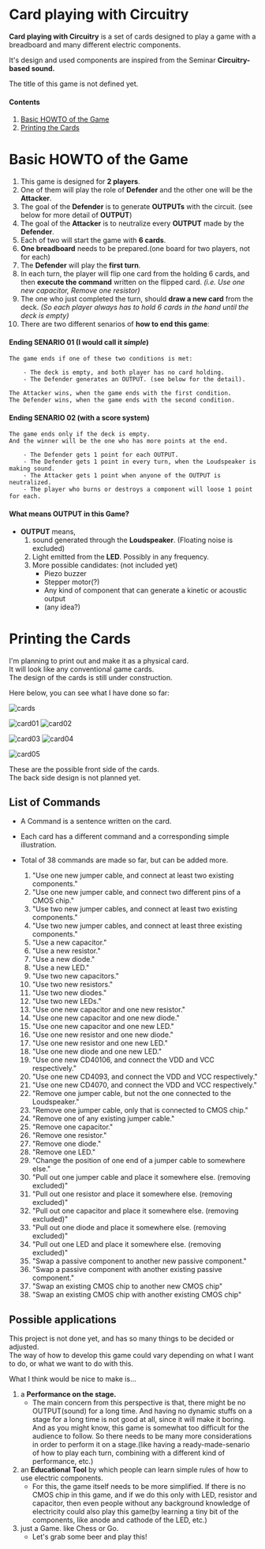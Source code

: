 # Card playing with Circuitry

**Card playing with Circuitry** is a set of cards designed to play a game with a breadboard and many different electric components.

It's design and used components are inspired from the Seminar **Circuitry-based sound.**



The title of this game is not defined yet.

#### Contents
1. [Basic HOWTO of the Game](#Basic-HOWTO-of-the-Game)
2. [Printing the Cards](#Printing-the-Cards)


# Basic HOWTO of the Game
1. This game is designed for **2 players**.
2. One of them will play the role of **Defender** and the other one will be the **Attacker**.
3. The goal of the **Defender** is to generate **OUTPUTs** with the circuit. (see below for more detail of **OUTPUT**)
4. The goal of the **Attacker** is to neutralize every **OUTPUT** made by the **Defender**.
5. Each of two will start the game with **6 cards**.
6. **One breadboard** needs to be prepared.(one board for two players, not for each)
7. The **Defender** will play the **first turn**.
8. In each turn, the player will flip one card from the holding 6 cards, and then **execute the command** written on the flipped card. *(i.e. Use one new capacitor, Remove one resistor)*
9. The one who just completed the turn, should **draw a new card** from the deck. *(So each player always has to hold 6 cards in the hand until the deck is empty)*
10. There are two different senarios of **how to end this game**:
  
  
#### Ending SENARIO 01 (I would call it _simple_)

	The game ends if one of these two conditions is met:  
	
		- The deck is empty, and both player has no card holding.  
		- The Defender generates an OUTPUT. (see below for the detail).  
		
	The Attacker wins, when the game ends with the first condition.  
	The Defender wins, when the game ends with the second condition. 

#### Ending SENARIO 02 (with a score system)

	The game ends only if the deck is empty.
	And the winner will be the one who has more points at the end.
	
		- The Defender gets 1 point for each OUTPUT.
		- The Defender gets 1 point in every turn, when the Loudspeaker is making sound.
		- The Attacker gets 1 point when anyone of the OUTPUT is neutralized.
		- The player who burns or destroys a component will loose 1 point for each.

#### What means **OUTPUT** in this Game?
- **OUTPUT** means,
	1. sound generated through the **Loudspeaker**. (Floating noise is excluded)
	2. Light emitted from the **LED**. Possibly in any frequency.
	3. More possible candidates: (not included yet)
		- Piezo buzzer
		- Stepper motor(?)
		- Any kind of component that can generate a kinetic or acoustic output
		- (any idea?)

		
# Printing the Cards
I'm planning to print out and make it as a physical card.  
It will look like any conventional game cards.  
The design of the cards is still under construction.  
  
Here below, you can see what I have done so far:

![cards](https://github.com/choiharam/card/blob/main/images/cards.gif)
  
![card01](https://github.com/choiharam/card/blob/main/images/card01.jpg)
![card02](https://github.com/choiharam/card/blob/main/images/card02.jpg)  

![card03](https://github.com/choiharam/card/blob/main/images/card03.jpg)
![card04](https://github.com/choiharam/card/blob/main/images/card04.jpg)  

![card05](https://github.com/choiharam/card/blob/main/images/card05.jpg)  

These are the possible front side of the cards.  
The back side design is not planned yet.

## List of Commands
- A Command is a sentence written on the card.  
- Each card has a different command and a corresponding simple illustration.
- Total of 38 commands are made so far, but can be added more.

	1. 	"Use one new jumper cable, and connect at least two existing components."
	2. "Use one new jumper cable, and connect two different pins of a CMOS chip."
	3. "Use two new jumper cables, and connect at least two existing components."
	4. "Use two new jumper cables, and connect at least three existing components."
	5. "Use a new capacitor."
	6. "Use a new resistor."
	7. "Use a new diode."
	8. "Use a new LED."
	9. "Use two new capacitors."
	10. "Use two new resistors."
	11. "Use two new diodes."
	12. "Use two new LEDs."
	13. "Use one new capacitor and one new resistor."
	14. "Use one new capacitor and one new diode."
	15. "Use one new capacitor and one new LED."
	16. "Use one new resistor and one new diode."
	17. "Use one new resistor and one new LED."
	18. "Use one new diode and one new LED."
	19. "Use one new CD40106, and connect the VDD and VCC respectively."
	20. "Use one new CD4093, and connect the VDD and VCC respectively."
	21. "Use one new CD4070, and connect the VDD and VCC respectively."
	22. "Remove one jumper cable, but not the one connected to the Loudspeaker."
	23. "Remove one jumper cable, only that is connected to CMOS chip."
	24. "Remove one of any existing jumper cable."
	25. "Remove one capacitor."
	26. "Remove one resistor."
	27. "Remove one diode."
	28. "Remove one LED."
	29. "Change the position of one end of a jumper cable to somewhere else."
	30. "Pull out one jumper cable and place it somewhere else. (removing excluded)"
	31. "Pull out one resistor and place it somewhere else. (removing excluded)"
	32. "Pull out one capacitor and place it somewhere else. (removing excluded)"
	33. "Pull out one diode and place it somewhere else. (removing excluded)"
	34. "Pull out one LED and place it somewhere else. (removing excluded)"
	35. "Swap a passive component to another new passive component."
	36. "Swap a passive component with another existing passive component."
	37. "Swap an existing CMOS chip to another new CMOS chip"
	38. "Swap an existing CMOS chip with another existing CMOS chip"


## Possible applications
This project is not done yet, and has so many things to be decided or adjusted.  
The way of how to develop this game could vary depending on what I want to do, or what we want to do with this.  

What I think would be nice to make is...  

1. a **Performance on the stage.**
	- The main concern from this perspective is that, there might be no OUTPUT(sound) for a long time. And having no dynamic stuffs on a stage for a long time is not good at all, since it will make it boring. And as you might know, this game is somewhat too difficult for the audience to follow. So there needs to be many more considerations in order to perform it on a stage.(like having a ready-made-senario of how to play each turn, combining with a different kind of performance, etc.)	
2. an **Educational Tool** by which people can learn simple rules of how to use electric components.
	- For this, the game itself needs to be more simplified. If there is no CMOS chip in this game, and if we do this only with LED, resistor and capacitor, then even people without any background knowledge of electricity could also play this game(by learning a tiny bit of the components, like anode and cathode of the LED, etc.)
3. just a Game. like Chess or Go.
	- Let's grab some beer and play this!
